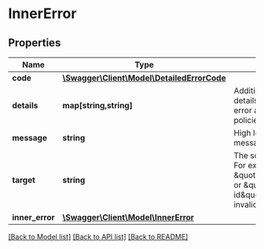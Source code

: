 # InnerError

## Properties
Name | Type | Description | Notes
------------ | ------------- | ------------- | -------------
**code** | [**\Swagger\Client\Model\DetailedErrorCode**](DetailedErrorCode.md) |  | [optional] 
**details** | **map[string,string]** | Additional supportive details regarding the error and/or expected policies. | [optional] 
**message** | **string** | High level error message. | [optional] 
**target** | **string** | The source of the error.  For example it would be \&quot;documents\&quot; or \&quot;document id\&quot; in case of invalid document. | [optional] 
**inner_error** | [**\Swagger\Client\Model\InnerError**](InnerError.md) |  | [optional] 

[[Back to Model list]](../README.md#documentation-for-models) [[Back to API list]](../README.md#documentation-for-api-endpoints) [[Back to README]](../README.md)


